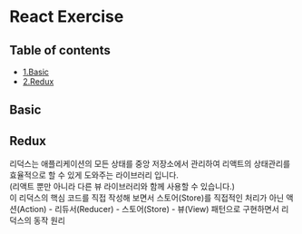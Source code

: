 # React Exercise

## Table of contents

* [1.Basic](#basic)
* [2.Redux](#redux)

## Basic

## Redux

리덕스는 애플리케이션의 모든 상태를 중앙 저장소에서 관리하여 리액트의 상태관리를 효율적으로 할 수 있게 도와주는 라이브러리 입니다.<br>(리액트 뿐만 아니라 다른 뷰 라이브러리와 함께 사용할 수 있습니다.) <br>이 리덕스의 핵심 코드를 직접 작성해 보면서 스토어(Store)를 직접적인 처리가 아닌 액션(Action) - 리듀서(Reducer) - 스토어(Store) - 뷰(View) 패턴으로 구현하면서 리덕스의 동작 원리
